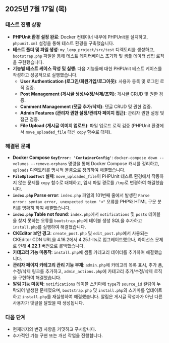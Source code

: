 ## 2025년 7월 17일 (목)

### 테스트 진행 상황

*   **PHPUnit 환경 설정 완료**: Docker 컨테이너 내부에 PHPUnit을 설치하고, `phpunit.xml` 설정을 통해 테스트 환경을 구축했습니다.
*   **테스트 폴더 및 파일 생성**: `my_lemp_project/src/test` 디렉토리를 생성하고, `bootstrap.php` 파일을 통해 테스트 데이터베이스 초기화 및 샘플 데이터 삽입 로직을 구현했습니다.
*   **기능별 테스트 케이스 작성 및 실행**: 다음 기능들에 대한 PHPUnit 테스트 케이스를 작성하고 성공적으로 실행했습니다.
    *   **User Authentication (로그인/회원가입/로그아웃)**: 사용자 등록 및 로그인 로직 검증.
    *   **Post Management (게시글 생성/수정/삭제/조회)**: 게시글 CRUD 및 권한 검증.
    *   **Comment Management (댓글 추가/삭제)**: 댓글 CRUD 및 권한 검증.
    *   **Admin Features (관리자 권한 설정/관리자 페이지 접근)**: 관리자 권한 설정 및 접근 검증.
    *   **File Upload (게시글 이미지 업로드)**: 파일 업로드 로직 검증 (PHPUnit 환경에서 `move_uploaded_file` 대신 `copy` 함수로 대체).

### 해결된 문제

*   **Docker Compose `KeyError: 'ContainerConfig'`**: `docker-compose down --volumes --remove-orphans` 명령을 통해 Docker Compose 캐시를 정리하고, `uploads` 디렉토리를 명시적 볼륨으로 정의하여 해결했습니다.
*   **`FileUploadTest` 실패**: `move_uploaded_file`이 PHPUnit 테스트 환경에서 작동하지 않는 문제를 `copy` 함수로 대체하고, 임시 파일 경로를 `/tmp`로 변경하여 해결했습니다.
*   **`index.php` Parse error**: `index.php` 파일의 101번째 줄에서 발생한 `Parse error: syntax error, unexpected token "<"` 오류를 PHP와 HTML 구문 분리를 명확히 하여 해결했습니다.
*   **`index.php` Table not found**: `index.php`에서 `notifications` 및 `posts` 테이블을 찾지 못하는 오류를 `bootstrap.php`에 테이블 생성 SQL을 추가하고 `install.php`를 실행하여 해결했습니다.
*   **CKEditor 보안 경고**: `create_post.php` 및 `edit_post.php`에서 사용되는 CKEditor CDN URL을 4.16.2에서 4.25.1-lts로 업그레이드했으나, 라이선스 문제로 인해 **4.22.1** 버전으로 롤백했습니다.
*   **카테고리 기능 미동작**: `install.php`에 샘플 카테고리 데이터를 추가하여 해결했습니다.
*   **관리자 페이지 카테고리 관리 기능 부재**: `admin.php`에 카테고리 목록 표시, 추가 폼, 수정/삭제 링크를 추가하고, `admin_actions.php`에 카테고리 추가/수정/삭제 로직을 구현하여 해결했습니다.
*   **알림 기능 미동작**: `notifications` 테이블 스키마에 `type`과 `source_id` 컬럼이 누락되어 발생한 문제였으며, `bootstrap.php` 및 `install.php`의 스키마를 업데이트하고 `install.php`를 재실행하여 해결했습니다. 알림은 게시글 작성자가 아닌 다른 사용자가 댓글을 달았을 때 생성됩니다.

### 다음 단계

*   현재까지의 변경 사항을 커밋하고 푸시합니다.
*   추가적인 기능 구현 또는 개선 작업을 진행합니다.